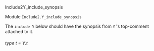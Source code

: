 Include2Y_include_synopsis

Module  `` Include2.Y_include_synopsis `` 

The  `` include Y ``  below should have the synopsis from  `` Y `` 's top-comment attached to it.
###### type t = Y.t

